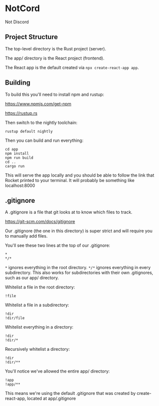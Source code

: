 # NotCord

Not Discord

## Project Structure

The top-level directory is the Rust project (server).

The app/ directory is the React project (frontend).

The React app is the default created via `npx create-react-app app`.

## Building

To build this you'll need to install npm and rustup:

https://www.npmjs.com/get-npm

https://rustup.rs

Then switch to the nightly toolchain:

    rustup default nightly

Then you can build and run everything:

    cd app
    npm install
    npm run build
    cd ..
    cargo run

This will serve the app locally and you should be able to follow the link that
Rocket printed to your terminal. It will probably be something like
localhost:8000

## .gitignore

A .gitignore is a file that git looks at to know which files to track.

https://git-scm.com/docs/gitignore

Our .gitignore (the one in this directory) is super strict and will require you
to manually add files.

You'll see these two lines at the top of our .gitignore:

    *
    */*

`*` ignores everything in the root directory. `*/*` ignores everything
in every subdirectory. This also works for subdirectories with their own
.gitignores, such as our app/ directory.

Whitelist a file in the root directory:

    !file

Whitelist a file in a subdirectory:

    !dir
    !dir/file

Whitelist everything in a directory:

    !dir
    !dir/*

Recursively whitelist a directory:

    !dir
    !dir/**

You'll notice we've allowed the entire app/ directory:

    !app
    !app/**

This means we're using the default .gitignore that was created by
create-react-app, located at app/.gitignore
